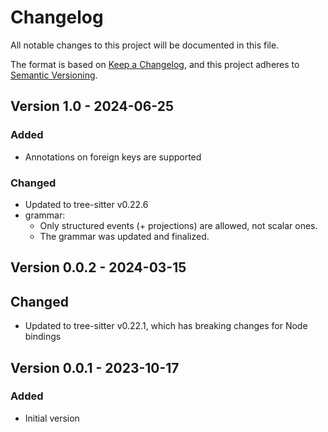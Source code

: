 # Changelog

All notable changes to this project will be documented in this file.

The format is based on [Keep a Changelog](https://keepachangelog.com/en/1.0.0/),
and this project adheres to [Semantic Versioning](https://semver.org/spec/v2.0.0.html).


## Version 1.0 - 2024-06-25

### Added

- Annotations on foreign keys are supported

### Changed

- Updated to tree-sitter v0.22.6
- grammar:
  + Only structured events (+ projections) are allowed, not scalar ones.
  + The grammar was updated and finalized.


## Version 0.0.2 - 2024-03-15

## Changed

- Updated to tree-sitter v0.22.1, which has breaking changes for Node bindings

## Version 0.0.1 - 2023-10-17

### Added

- Initial version

